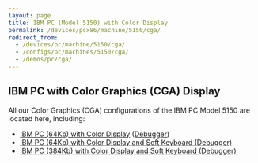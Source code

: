 ```yaml
---
layout: page
title: IBM PC (Model 5150) with Color Display
permalink: /devices/pcx86/machine/5150/cga/
redirect_from:
  - /devices/pc/machine/5150/cga/
  - /configs/pc/machines/5150/cga/
  - /demos/pc/cga/
---
```


IBM PC with Color Graphics (CGA) Display
---

All our Color Graphics (CGA) configurations of the IBM PC Model 5150 are located here, including:

* [IBM PC (64Kb) with Color Display](/devices/pcx86/machine/5150/cga/64kb/donkey/) ([Debugger](/devices/pcx86/machine/5150/cga/64kb/donkey/debugger/))
* [IBM PC (64Kb) with Color Display and Soft Keyboard (Debugger)](/devices/pcx86/machine/5150/cga/64kb/softkbd/)
* [IBM PC (384Kb) with Color Display and Soft Keyboard (Debugger)](/devices/pcx86/machine/5150/cga/384kb/softkbd/)
